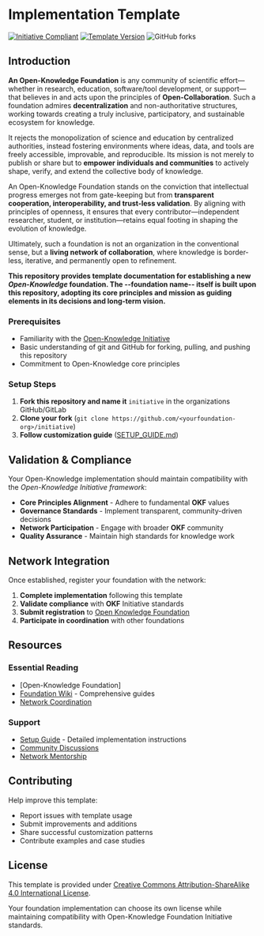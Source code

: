 # Implementation Template

[![Initiative Compliant](https://img.shields.io/badge/Initiative-Compliant-purple)](https://github.com/open-knowledge-foundation)
[![Template Version](https://img.shields.io/badge/Template-v1.0.0-blue)]()
![GitHub forks](https://img.shields.io/github/forks/iskportal/template)

## Introduction

**An Open-Knowledge Foundation** is any community of scientific effort—whether in research, education, software/tool development, or support—that believes in and acts upon the principles of **Open-Collaboration**. Such a foundation admires **decentralization** and non-authoritative structures, working towards creating a truly inclusive, participatory, and sustainable ecosystem for knowledge.

It rejects the monopolization of science and education by centralized authorities, instead fostering environments where ideas, data, and tools are freely accessible, improvable, and reproducible. Its mission is not merely to publish or share but to **empower individuals and communities** to actively shape, verify, and extend the collective body of knowledge.

An Open-Knowledge Foundation stands on the conviction that intellectual progress emerges not from gate-keeping but from **transparent cooperation, interoperability, and trust-less validation**. By aligning with principles of openness, it ensures that every contributor—independent researcher, student, or institution—retains equal footing in shaping the evolution of knowledge.

Ultimately, such a foundation is not an organization in the conventional sense, but a **living network of collaboration**, where knowledge is border-less, iterative, and permanently open to refinement. 

**This repository provides template documentation for establishing a new _Open-Knowledge_ foundation. The --foundation name-- itself is built upon this repository, adopting its core principles and mission as guiding elements in its decisions and long-term vision.**

### Prerequisites
- Familiarity with the [Open-Knowledge Initiative](https://github.com/open-knowledge-foundation/initiative)
- Basic understanding of git and GitHub for forking, pulling, and pushing this repository
- Commitment to Open-Knowledge core principles

### Setup Steps
1. **Fork this repository and name it** `initiative` in the organizations GitHub/GitLab
2. **Clone your fork** (`git clone https://github.com/<yourfoundation-org>/initiative`)
3. **Follow customization guide** ([SETUP_GUIDE.md](SETUP_GUIDE.md))
## Validation & Compliance

Your Open-Knowledge implementation should maintain compatibility with the *Open-Knowledge Initiative framework*:

- **Core Principles Alignment** - Adhere to fundamental **OKF** values
- **Governance Standards** - Implement transparent, community-driven decisions
- **Network Participation** - Engage with broader **OKF** community
- **Quality Assurance** - Maintain high standards for knowledge work
## Network Integration

Once established, register your foundation with the network:
1. **Complete implementation** following this template
2. **Validate compliance** with **OKF** Initiative standards  
3. **Submit registration** to [Open Knowledge Foundation]()
4. **Participate in coordination** with other foundations

## Resources
### Essential Reading
- [Open-Knowledge Foundation]
- [Foundation Wiki]() - Comprehensive guides
- [Network Coordination]()

### Support
- [Setup Guide](SETUP_GUIDE.md) - Detailed implementation instructions
- [Community Discussions](https://github.com/open-knowledge-foundation/discussions)
- [Network Mentorship]()

## Contributing

Help improve this template:
- Report issues with template usage
- Submit improvements and additions
- Share successful customization patterns
- Contribute examples and case studies

## License

This template is provided under [Creative Commons Attribution-ShareAlike 4.0 International License](http://creativecommons.org/licenses/by-sa/4.0/).

Your foundation implementation can choose its own license while maintaining compatibility with Open-Knowledge Foundation Initiative standards.